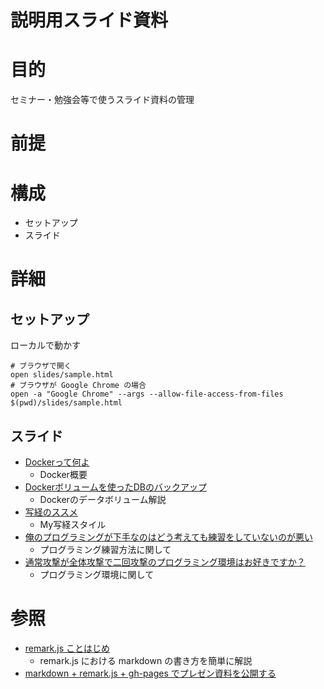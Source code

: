 説明用スライド資料
===================

# 目的 #
セミナー・勉強会等で使うスライド資料の管理

# 前提 #

# 構成 #
+ セットアップ
+ スライド

# 詳細 #
## セットアップ ##

ローカルで動かす

    # ブラウザで開く
    open slides/sample.html
    # ブラウザが Google Chrome の場合
    open -a "Google Chrome" --args --allow-file-access-from-files $(pwd)/slides/sample.html

## スライド ##
- [Dockerって何よ](http://k2works.github.io/slides/2016/?what_is_docker.md)
    - Docker概要
- [Dockerボリュームを使ったDBのバックアップ](http://k2works.github.io/slides/2016/?docker_volume_backup.md)
    - Dockerのデータボリューム解説
- [写経のススメ](http://k2works.github.io/slides/2017/01/?getting_start_programing.md)
    - My写経スタイル
- [俺のプログラミングが下手なのはどう考えても練習をしていないのが悪い](http://k2works.github.io/slides/2017/2/?coding_for_practice.md)
    - プログラミング練習方法に関して
- [通常攻撃が全体攻撃で二回攻撃のプログラミング環境はお好きですか？](http://k2works.github.io/slides/2017/3/?coding_for_environment.md)
    - プログラミング環境に関して    

# 参照 #
- [remark.js ことはじめ](http://k2works.github.io/slides/?remarkjs.md)
    - remark.js における markdown の書き方を簡単に解説
- [markdown + remark.js + gh-pages でプレゼン資料を公開する](http://qiita.com/harasou/items/1fa3cca6ac1ef175c876)
